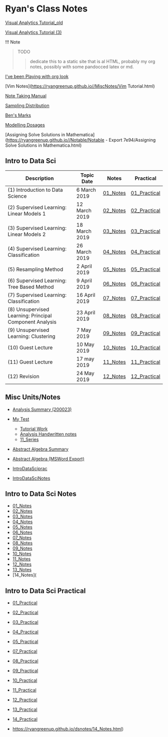 <link rel="apple-touch-icon" sizes="180x180" href="/apple-touch-icon.png">
<link rel="icon" type="image/png" sizes="32x32" href="/favicon-32x32.png">
<link rel="icon" type="image/png" sizes="16x16" href="/favicon-16x16.png">
<link rel="manifest" href="/site.webmanifest">
<link rel="mask-icon" href="/safari-pinned-tab.svg" color="#5bbad5">
<meta name="msapplication-TileColor" content="#da532c">
<meta name="theme-color" content="#ffffff">

# Ryan's Class Notes
[Visual Analytics Tutorial_old](https://ryangreenup.github.io/VisualAnalytics_old.html)


[Visual Analytics Tutorial (3)](https://ryangreenup.github.io/VisualAnalyticstut3.html)

!!! Note
> TODO
>> dedicate this to a static site that is al HTML, probably my org notes, possibly with some pandocced latex or md. 


[I've been Playing with org look](https://ryangreenup.github.io/orgtest.html)

[Vim Notes](https://ryangreenup.github.io//MiscNotes/Vim Tutorial.html)

[Note Taking Manual](https://ryangreenup.github.io//MiscNotes/manual.html)


[Sampling Distribution](https://ryangreenup.github.io/toastflip/toastflip.html)

[Ben's Marks](https://ryangreenup.github.io/benmark.html)

[Modelling Dosages](MModNotes/DiffEqDrugs.html) 

[Assigning Solve Solutions in Mathematica](https://ryangreenup.github.io//Notable/Notable - Export 7e94/Assigning Solve Solutions in Mathematica.html) 





## Intro to Data Sci

|Description| Topic Date | Notes | Practical |
|---|---|---|---|
|(1) Introduction to Data Science | 6 March 2019 |[01_Notes](https://ryangreenup.github.io/dsnotes/01_Notes.html) |[01_Practical](https://ryangreenup.github.io/dsnotes/01_Practical)|
| (2) Supervised Learning: Linear Models 1 | 12 March 2019 | [02_Notes](https://ryangreenup.github.io/dsnotes/02_Notes.html) |[02_Practical](https://ryangreenup.github.io/dsnotes/02_Practical)|
| (3) Supervised Learning: Linear Models 2 | 18 March 2019 | [03_Notes](https://ryangreenup.github.io/dsnotes/03_Notes.html) |[03_Practical](https://ryangreenup.github.io/dsnotes/03_Practical)|
| (4) Supervised Learning: Classification | 26 March 2019 | [04_Notes](https://ryangreenup.github.io/dsnotes/04_Notes.html) |[04_Practical](https://ryangreenup.github.io/dsnotes/04_Practical)|
| (5) Resampling Method | 2 April 2019 | [05_Notes](https://ryangreenup.github.io/dsnotes/05_Notes.html) |[05_Practical](https://ryangreenup.github.io/dsnotes/05_Practical)|
| (6) Supervised Learning: Tree Based Method | 9 April 2019 | [06_Notes](https://ryangreenup.github.io/dsnotes/06_Notes.html) |[06_Practical](https://ryangreenup.github.io/dsnotes/06_Practical)|
| (7) Supervised Learning: Classification | 16 April 2019 | [07_Notes](https://ryangreenup.github.io/dsnotes/07_Notes.html) |[07_Practical](https://ryangreenup.github.io/dsnotes/07_Practical)|
| (8) Unsupervised Learning: Principal Component Analysis | 23 April 2019 | [08_Notes](https://ryangreenup.github.io/dsnotes/08_Notes.html) |[08_Practical](https://ryangreenup.github.io/dsnotes/08_Practical)|
| (9) Unsupervised Learning: Clustering | 7 May 2019 | [09_Notes](https://ryangreenup.github.io/dsnotes/09_Notes.html) |[09_Practical](https://ryangreenup.github.io/dsnotes/09_Practical)|
| (10) Guest Lecture | 10 May 2019 | [10_Notes](https://ryangreenup.github.io/dsnotes/10_Notes.html) |[10_Practical](https://ryangreenup.github.io/dsnotes/10_Practical)|
| (11) Guest Lecture | 17 may 2019 | [11_Notes](https://ryangreenup.github.io/dsnotes/11_Notes.html) |[11_Practical](https://ryangreenup.github.io/dsnotes/1_Practical)|
| (12) Revision | 24 May 2019 | [12_Notes](https://ryangreenup.github.io/dsnotes/12_Notes.html) |[12_Practical](https://ryangreenup.github.io/dsnotes/12_Practical)|

## Misc Units/Notes

* [Analysis Summary (200023)](https://ryangreenup.github.io/AnalysisNotes/AnalysisNotes.html)
* [My Test](https://ryangreenup.github.io/AnalysisNotes/11s2.html)
  * [Tutorial Work](https://studentuwsedu-my.sharepoint.com/:b:/g/personal/17805315_student_westernsydney_edu_au/EU40bNwWQqJHlAXC1yLooWkB5peOaOGzb6eRCpZcyZkKyw?e=axd1lu)
  * [Analysis Handwritten notes](https://studentuwsedu-my.sharepoint.com/:b:/g/personal/17805315_student_westernsydney_edu_au/EdLlCea2Zj5Gi4rGGvCROQ8BKYT0GZ88TwNNUzfvNtXbQA?e=dJZ8bx)
  * [11_Series](https://ryangreenup.github.io/AnalysisNotes/11_Series/11s2.html)
* [Abstract Algebra Summary](https://ryangreenup.github.io/AbstractAlgebraNotes/AbstractAlgebraNotes.html)


* [Abstract Algebra (MSWord Export)](https://ryangreenup.github.io/AbstractAlgebraNotes\AbstractWordExport\AbstractWordExport.htm)

* [IntroDataSciprac](https://ryangreenup.github.io/IntroDataSci/1_Practical.html)


* [IntroDataSciNotes](https://ryangreenup.github.io/dsnotes/book/index.html)

## Intro to Data Sci Notes

- [01_Notes](https://ryangreenup.github.io/dsnotes/01_Notes.html)
- [02_Notes](https://ryangreenup.github.io/dsnotes/02_Notes.html)
- [03_Notes](https://ryangreenup.github.io/dsnotes/03_Notes.html)
- [04_Notes](https://ryangreenup.github.io/dsnotes/04_Notes.html)
- [05_Notes](https://ryangreenup.github.io/dsnotes/05_Notes.html)
- [06_Notes](https://ryangreenup.github.io/dsnotes/06_Notes.html)
- [07_Notes](https://ryangreenup.github.io/dsnotes/07_Notes.html)
- [08_Notes](https://ryangreenup.github.io/dsnotes/08_Notes.html)
- [09_Notes](https://ryangreenup.github.io/dsnotes/09_Notes.html)
- [10_Notes](https://ryangreenup.github.io/dsnotes/10_Notes.html)
- [11_Notes](https://ryangreenup.github.io/dsnotes/11_Notes.html)
- [12_Notes](https://ryangreenup.github.io/dsnotes/12_Notes.html)
- [13_Notes](https://ryangreenup.github.io/dsnotes/13_Notes.html)
- [14_Notes](

## Intro to Data Sci Practical
* [01_Practical](https://ryangreenup.github.io/dsnotes/01_Practical)
* [02_Practical](https://ryangreenup.github.io/dsnotes/02_Practical)
* [03_Practical](https://ryangreenup.github.io/dsnotes/03_Practical)
* [04_Practical](https://ryangreenup.github.io/dsnotes/04_Practical)
* [05_Practical](https://ryangreenup.github.io/dsnotes/05_Practical)
* [07_Practical](https://ryangreenup.github.io/dsnotes/07_Practical)
* [08_Practical](https://ryangreenup.github.io/dsnotes/08_Practical)
* [09_Practical](https://ryangreenup.github.io/dsnotes/09_Practical)
* [10_Practical](https://ryangreenup.github.io/dsnotes/10_Practical)
* [11_Practical](https://ryangreenup.github.io/dsnotes/11_Practical)
* [12_Practical](https://ryangreenup.github.io/dsnotes/12_Practical)
* [13_Practical](https://ryangreenup.github.io/dsnotes/13_Practical)
* [14_Practical](https://ryangreenup.github.io/dsnotes/14_Practical)

* https://ryangreenup.github.io/dsnotes/14_Notes.html)

